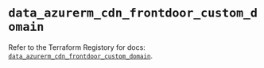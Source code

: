 # `data_azurerm_cdn_frontdoor_custom_domain`

Refer to the Terraform Registory for docs: [`data_azurerm_cdn_frontdoor_custom_domain`](https://registry.terraform.io/providers/hashicorp/azurerm/3.81.0/docs/data-sources/cdn_frontdoor_custom_domain).
